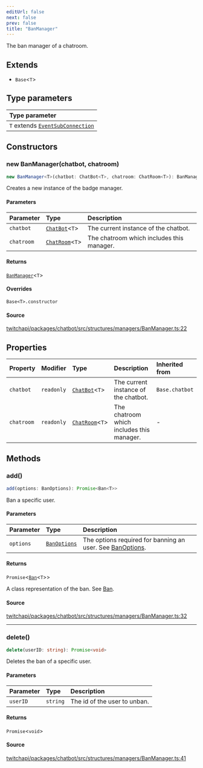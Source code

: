 ```yaml
---
editUrl: false
next: false
prev: false
title: "BanManager"
---
```


The ban manager of a chatroom.

## Extends

- `Base`\<`T`\>

## Type parameters

| Type parameter |
| :------ |
| `T` extends [`EventSubConnection`](/api/chatbot/enumerations/eventsubconnection/) |

## Constructors

### new BanManager(chatbot, chatroom)

```ts
new BanManager<T>(chatbot: ChatBot<T>, chatroom: ChatRoom<T>): BanManager<T>
```

Creates a new instance of the badge manager.

#### Parameters

| Parameter | Type | Description |
| :------ | :------ | :------ |
| `chatbot` | [`ChatBot`](/api/chatbot/classes/chatbot/)\<`T`\> | The current instance of the chatbot. |
| `chatroom` | [`ChatRoom`](/api/chatbot/classes/chatroom/)\<`T`\> | The chatroom which includes this manager. |

#### Returns

[`BanManager`](/api/chatbot/classes/banmanager/)\<`T`\>

#### Overrides

`Base<T>.constructor`

#### Source

[twitchapi/packages/chatbot/src/structures/managers/BanManager.ts:22](https://github.com/pablornc/twitchapi//blob/3baa008ac8be1133cbb9253985d5d4cd48b4e780/packages/chatbot/src/structures/managers/BanManager.ts#L22)

## Properties

| Property | Modifier | Type | Description | Inherited from |
| :------ | :------ | :------ | :------ | :------ |
| `chatbot` | `readonly` | [`ChatBot`](/api/chatbot/classes/chatbot/)\<`T`\> | The current instance of the chatbot. | `Base.chatbot` |
| `chatroom` | `readonly` | [`ChatRoom`](/api/chatbot/classes/chatroom/)\<`T`\> | The chatroom which includes this manager. | - |

## Methods

### add()

```ts
add(options: BanOptions): Promise<Ban<T>>
```

Ban a specific user.

#### Parameters

| Parameter | Type | Description |
| :------ | :------ | :------ |
| `options` | [`BanOptions`](/api/chatbot/interfaces/banoptions/) | The options required for banning an user. See [BanOptions](../../api/chatbot/interfaces/banoptions). |

#### Returns

`Promise`\<[`Ban`](/api/chatbot/classes/ban/)\<`T`\>\>

A class representation of the ban. See [Ban](/api/chatbot/api/chatbot/classes/ban/).

#### Source

[twitchapi/packages/chatbot/src/structures/managers/BanManager.ts:32](https://github.com/pablornc/twitchapi//blob/3baa008ac8be1133cbb9253985d5d4cd48b4e780/packages/chatbot/src/structures/managers/BanManager.ts#L32)

***

### delete()

```ts
delete(userID: string): Promise<void>
```

Deletes the ban of a specific user.

#### Parameters

| Parameter | Type | Description |
| :------ | :------ | :------ |
| `userID` | `string` | The id of the user to unban. |

#### Returns

`Promise`\<`void`\>

#### Source

[twitchapi/packages/chatbot/src/structures/managers/BanManager.ts:41](https://github.com/pablornc/twitchapi//blob/3baa008ac8be1133cbb9253985d5d4cd48b4e780/packages/chatbot/src/structures/managers/BanManager.ts#L41)
